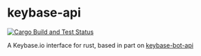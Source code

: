 # keybase-api

[![Cargo Build and Test Status](https://github.com/haukened/keybase-api/workflows/Cargo%20Build%20and%20Test/badge.svg "Cargo Build and Test")](https://github.com/haukened/keybase-api/actions)

A Keybase.io interface for rust, based in part on [keybase-bot-api](https://docs.rs/crate/keybase-bot-api/0.4.1)
